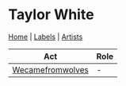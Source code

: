 # Taylor White

[Home](../index.md) | [Labels](../labels.md) | [Artists](../artists.md)

| Act | Role |
|---|---|
| [Wecamefromwolves](wecamefromwolves.md) | - |
